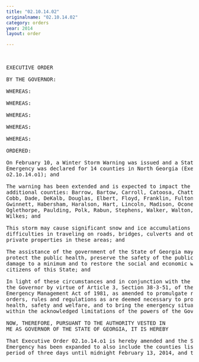 ```yaml
---
title: "02.10.14.02"
originalname: "02.10.14.02"
category: orders
year: 2014
layout: order

---
```

<pre>
 

EXECUTIVE ORDER

BY THE GOVERNOR:

WHEREAS:

WHEREAS:

WHEREAS:

WHEREAS:

WHEREAS:

ORDERED:

On February 10, a Winter Storm Warning was issued and a State of
Emergency was declared for 14 counties in North Georgia (Executive Order
o2.1o.14.o1); and

The warning has been extended and is expected to impact the following
additional counties: Barrow, Bartow, Carroll, Catoosa, Chattooga, Clarke,
Cobb, Dade, DeKalb, Douglas, Elbert, Floyd, Franklin, Fulton, Gordon,
Gwinnett, Habersham, Haralson, Hart, Lincoln, Madison, Oconee,
Oglethorpe, Paulding, Polk, Rabun, Stephens, Walker, Walton, Whitfield and
Wilkes; and

This storm may cause significant snow and ice accumulations creating major
difficulties in traveling on roads, bridges, culverts and other public and
private properties in these areas; and

The assistance of the government of the State of Georgia may be necessary to
protect the public health, preserve the safety of the public, keep property
damage to a minimum and to restore the social and economic welfare of the
citizens of this State; and

In light of these circumstances and in conjunction with the authority vested in
the Governor by virtue of Article 3, Section 38-3-51, of the Georgia
Emergency Management Act of 1981, as amended to promulgate reasonable
orders, rules and regulations as are deemed necessary to protect public
health, safety and welfare, and to bring the emergency situation under control
within the acknowledged limitations of the powers of the Governor:

NOW, THEREFORE, PURSUANT TO THE AUTHORITY VESTED IN
ME AS GOVERNOR OF THE STATE OF GEORGIA, IT IS HEREBY

That Executive Order 02.1o.14.o1 is hereby amended and the State of
Emergency has been expanded to also include the counties listed above for a
period of three days until midnight February 13, 2014, and that personnel and

</pre>

